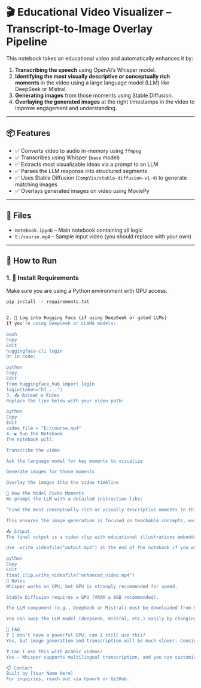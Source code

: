 # 🎬 Educational Video Visualizer – Transcript-to-Image Overlay Pipeline

This notebook takes an educational video and automatically enhances it by:

1. **Transcribing the speech** using OpenAI’s Whisper model.
2. **Identifying the most visually descriptive or conceptually rich moments** in the video using a large language model (LLM) like DeepSeek or Mistral.
3. **Generating images** from those moments using Stable Diffusion.
4. **Overlaying the generated images** at the right timestamps in the video to improve engagement and understanding.

---

## 📦 Features

- ✅ Converts video to audio in-memory using `ffmpeg`
- ✅ Transcribes using Whisper (`base` model)
- ✅ Extracts most visualizable ideas via a prompt to an LLM
- ✅ Parses the LLM response into structured segments
- ✅ Uses Stable Diffusion (`CompVis/stable-diffusion-v1-4`) to generate matching images
- ✅ Overlays generated images on video using MoviePy

---

## 📁 Files

- `Notebook.ipynb` – Main notebook containing all logic
- `E:/course.mp4` – Sample input video (you should replace with your own)

---

## 🚀 How to Run

### 1. 🔧 Install Requirements

Make sure you are using a Python environment with GPU access.

```bash
pip install -r requirements.txt


2. 🤖 Log into Hugging Face (if using DeepSeek or gated LLMs)
If you're using DeepSeek or LLaMA models:

bash
Copy
Edit
huggingface-cli login
Or in code:

python
Copy
Edit
from huggingface_hub import login
login(token="hf_...")
3. 📥 Upload a Video
Replace the line below with your video path:

python
Copy
Edit
video_file = "E:/course.mp4"
4. ▶️ Run the Notebook
The notebook will:

Transcribe the video

Ask the language model for key moments to visualize

Generate images for those moments

Overlay the images into the video timeline

🧠 How the Model Picks Moments
We prompt the LLM with a detailed instruction like:

“Find the most conceptually rich or visually descriptive moments in this transcript... Return a JSON list of moments with start/end timestamps and image suggestions.”

This ensures the image generation is focused on teachable concepts, examples, or illustrative definitions — not just random dialogue.

📤 Output
The final output is a video clip with educational illustrations embedded at the right time.

Use .write_videofile("output.mp4") at the end of the notebook if you want to save the result:

python
Copy
Edit
final_clip.write_videofile("enhanced_video.mp4")
🔐 Notes
Whisper works on CPU, but GPU is strongly recommended for speed.

Stable Diffusion requires a GPU (VRAM ≥ 8GB recommended).

The LLM component (e.g., DeepSeek or Mistral) must be downloaded from Hugging Face.

You can swap the LLM model (deepseek, mistral, etc.) easily by changing the MODEL_NAME.

🙋 FAQ
❓ I don’t have a powerful GPU, can I still use this?
Yes, but image generation and transcription will be much slower. Consider using Google Colab Pro or a RunPod GPU.

❓ Can I use this with Arabic videos?
Yes — Whisper supports multilingual transcription, and you can customize prompts in Arabic to guide the image generation.

📫 Contact
Built by [Your Name Here]
For inquiries, reach out via Upwork or GitHub.
